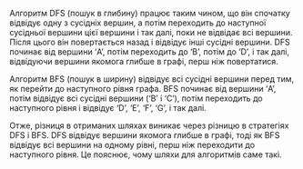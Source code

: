 Алгоритм DFS (пошук в глибину) працює таким чином, що він спочатку відвідує одну з сусідніх вершин, а потім переходить до наступної сусідньої вершини цієї вершини і так далі, поки не відвідає всі вершини. Після цього він повертається назад і відвідує інші сусідні вершини. DFS починає від вершини ‘A’, потім переходить до ‘B’, потім до ‘D’, і так далі, відвідуючи вершини якомога глибше в графі, перш ніж повертатися.

Алгоритм BFS (пошук в ширину) відвідує всі сусідні вершини перед тим, як перейти до наступного рівня графа. BFS починає від вершини ‘A’, потім відвідує всі сусідні вершини (‘B’ і ‘C’), потім переходить до наступного рівня і відвідує ‘D’, ‘E’, ‘F’, ‘G’, і так далі.

Отже, різниця в отриманих шляхах виникає через різницю в стратегіях DFS і BFS. DFS відвідує вершини якомога глибше в графі, тоді як BFS відвідує всі вершини на одному рівні, перш ніж переходити до наступного рівня. Це пояснює, чому шляхи для алгоритмів саме такі.
